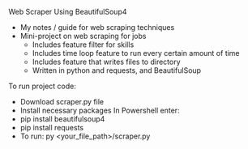 Web Scraper Using BeautifulSoup4

- My notes / guide for web scraping techniques
- Mini-project on web scraping for jobs
  - Includes feature filter for skills
  - Includes time loop feature to run every certain amount of time
  - Includes feature that writes files to directory
  - Written in python and requests, and BeautifulSoup

To run project code:
- Download scraper.py file
- Install necessary packages
In Powershell enter:
- pip install beautifulsoup4
- pip install requests
- To run: py <your_file_path>/scraper.py
